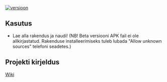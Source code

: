 [![versioon](https://img.shields.io/badge/versioon-v1.0.0_beta-blue)](https://github.com/35grain/matemaatik/releases)

## Kasutus
* Lae alla rakendus ja naudi! (NB! Beta versiooni APK fail ei ole allkirjastatud. Rakenduse installeerimiseks tuleb lubada "Allow unknown sources" telefoni seadetes.)

## Projekti kirjeldus
[Wiki](https://github.com/35grain/matemaatik/wiki)
